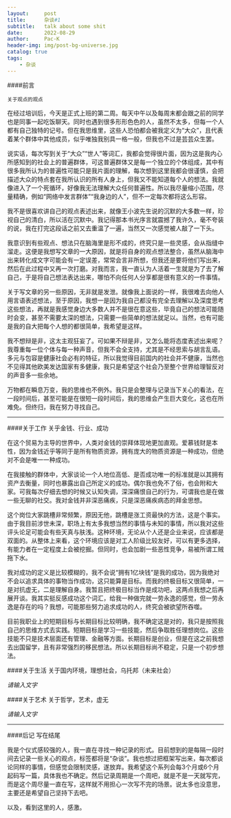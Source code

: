 ```yaml
---
layout:     post
title:      杂谈#1
subtitle:   talk about some shit
date:       2022-08-29
author:     Pac-K
header-img: img/post-bg-universe.jpg
catalog: true
tags:
    - 杂谈
---
```


####前言

    关于观点的观点


在经过培训后，今天是正式上班的第二周。每天中午以及每周末都会跟之前的同学也是同事一起吃饭聊天。同时也遇到很多形形色色的人，虽然不太多，但每一个人都有自己独特的记号。但在我思维里，这些人恐怕都会被我定义为“大众”，且代表着某个群体中其他成员，似乎唯独我别具一格一般，但我也不过是芸芸众生罢。

说实话，每次写到关于“大众”“世人”等词汇，我都会觉得很片面，因为这是我内心所感知到的社会上的普遍群体，可这普遍群体又是每一个独立的个体组成，其中有很多我所认为的普遍性可能只是我片面的理解，每次想到这里我都会很谨慎，会把描述大众的特点套在我所认识的所有人身上，但我又不能知道每个人的想法。我就像进入了一个死循环，好像我无法理解大众任何普遍性。所以我尽量缩小范围，尽量精确，例如“网络中发言群体”“我身边的人”，但不一定每次都将这么形容。

我不是很喜欢讲自己的观点表述出来，就像王小波先生说的沉默的大多数一样，珍视自己的清白，所以活在沉默中。我记得那本书光序言就震撼了我许久，毫不夸装的说，我在打完这段话之前又去重温了一遍，当然又一次感觉被人敲了一下头。

我意识到有些观点、想法只在脑海里是形不成的，终究只是一些灵感，会从指缝中溜走。这便是我想写文章的一大原因，就是将自身的观点想法整合，虽然从脑海中出来转化成文字可能会有一定误差，常常会言非所想，但我还是要将他们写出来，然后在此过程中又再一次打磨。对我而言，我一直认为人活着一生就是为了去了解自己，于是将自己想法表达出来，哪怕不向任何人分享都是很有意义的一件事情。

关于写文章的另一些原因，无非就是发泄。就像我上面说的一样，我很难去向他人用言语表述想法，至于原因，我想一是因为我自己都没有完全去理解以及深度思考这些想法，再就是我感觉身边大多数人并不是很在意这些，毕竟自己的想法可能随时会变，甚至不需要太深的想法，只需要一些简单的想法就足以。当然，也有可能是我的自大把每个人想的都很简单，我希望是这样。

我不想辩是非，这太主观狂妄了。可如果不辩是非，又怎么能将态度表述出来呢？我尊重每一位个体与每一种声音，但我不会全支持，尤其是不经思索与胡言乱语。多元与包容是健康社会必有的特征，所以我觉得目前国内的社会并不健康，当然也不见得其他欧美发达国家有多健康，我只是希望这个社会乃至整个世界给理智反对的声音多一些余地。

万物都在瞬息万变，我的思维也不例外。我只是会整理与记录当下关心的看法，在一段时间后，甚至可能是在很短一段时间后，我的思维会产生巨大变化，这也在所难免。但终归，我在努力寻找自己。

---

####关于工作
    关乎金钱、行业、成功

在这个贸易为主导的世界中，人类对金钱的崇拜体现地更加直观。爱慕钱财是本性，因为金钱近乎等同于是所有物质资源，拥有庞大的物质资源是一种成功，但绝对不会是唯一一种成功。

在我接触的群体中，大家谈论一个人地位高低、是否成功唯一的标准就是以其拥有资产去衡量，同时也暴露出自己所定义的成功。偶尔我也免不了俗，也会附和大家。可我每次仔细去想的时候又认知失调，深深痛恨自己的行为，可谓我也是在做一些无聊的社交。我对金钱并非深恶痛疾，只是深恶痛疾病态的拜金思想。

这个岗位大家跳槽非常频繁，原因无他，跳槽是涨工资最快的方法，这是个事实。由于我目前涉世未深，职场上有太多我想当然的事情与未知的事情，所以我对这些评头论足可能会有些天真与肤浅。这种环境，无论从个人还是企业来说，应该都是双面的。从整体上来看，这个环境应该是对工人阶级比较友好，可以有更多选择，有能力者在一定程度上会被挖掘。但同时，也会加剧一些恶性竞争，易被所谓工贼拖下水。

我对成功的定义是比较模糊的，我不会说“拥有1亿块钱”是我的成功，因为我绝对不会以追求具体的事物当作成功，这只能算是目标。而我的终极目标又很简单，一是对抗虚无，二是理解自身。我暂且把终极目标当作是成功吧，这两点我想之后再展开谈。我其实挺反感成功这个词汇，给我一种做完就一劳永逸的感觉，但一劳永逸是存在的吗？我想，可能那些努力追求成功的人，终究会被欲望所吞噬。

目前我职业上的短期目标与长期目标比较明确，我不确定这是对的，我只是按照我自己的思维方式去实践。短期目标是学习一些技能，然后争取胜任理想岗位。这些技能不只是技术层面还有管理、金融等方面。长期目标是创业，但是在这之前我想去出国留学，且有非常强烈的移民想法。所以长期目标尚不稳定，只是一个初步想法。


####关于生活
    关于国内环境，理想社会，乌托邦（未来社会）

*请输入文字*



####关于艺术
    关于哲学，艺术，虚无

*请输入文字*


---

####后记
    写在结尾

我是个仪式感较强的人，我一直在寻找一种记录的形式。目前想到的是每隔一段时间去记录一些关心的观点，标签都将是“杂谈”。我也想过把框架写出来，每次都谈论同样的事情，但感觉会限制灵感，遂放弃。我希望这个系列会每3个月或6个月起码写一篇，具体我也不确定。然后记录周期是一个周吧，就是不是一天就写完，而是这个周尽量一直在写，这样就不用担心一次写不完的场景。说太多也没意思，主要还是希望自己坚持下去吧。

以及，看到这里的人，感激。